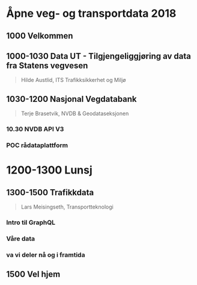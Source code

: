 # Åpne veg- og transportdata 2018

## 1000 Velkommen

## 1000-1030 Data UT - Tilgjengeliggjøring av data fra Statens vegvesen
> Hilde Austlid, ITS Trafikksikkerhet og Miljø

## 1030-1200 Nasjonal Vegdatabank
> Terje Brasetvik, NVDB & Geodataseksjonen
### 10.30 NVDB API V3
### POC rådataplattform

# 1200-1300 Lunsj

## 1300-1500 Trafikkdata
> Lars Meisingseth, Transportteknologi

### Intro til GraphQL
###	Våre data 
### va vi deler nå og i framtida

## 1500 Vel hjem
